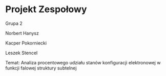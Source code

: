 # Projekt Zespołowy
Grupa 2 

Norbert Hanysz 

Kacper Pokorniecki 

Leszek Stencel 

Temat: Analiza procentowego udziału stanów konfiguracji elektronowej w funkcji falowej struktury subtelnej
